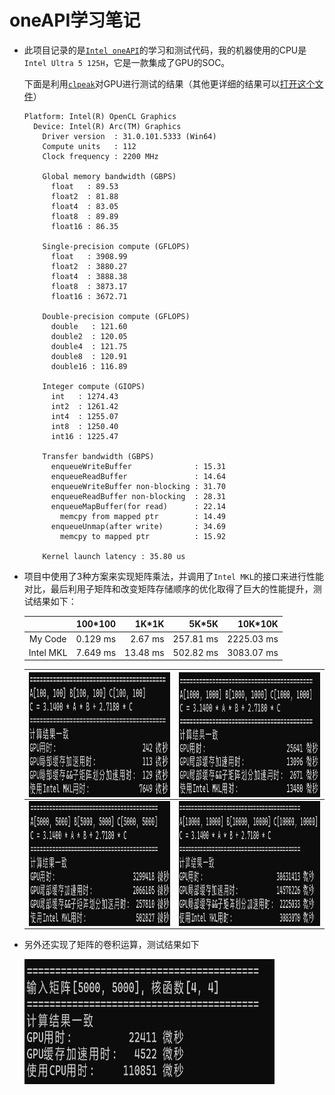 # oneAPI学习笔记
- 此项目记录的是[`Intel oneAPI`](https://www.intel.com/content/www/us/en/developer/tools/oneapi/overview.html)的学习和测试代码，我的机器使用的CPU是`Intel Ultra 5 125H`，它是一款集成了GPU的SOC。

  下面是利用[`clpeak`](https://github.com/krrishnarraj/clpeak)对GPU进行测试的结果（其他更详细的结果可以[打开这个文件](DeviceBenchmarkResult.txt)）

  ```
  Platform: Intel(R) OpenCL Graphics
    Device: Intel(R) Arc(TM) Graphics
      Driver version  : 31.0.101.5333 (Win64)
      Compute units   : 112
      Clock frequency : 2200 MHz
  
      Global memory bandwidth (GBPS)
        float   : 89.53
        float2  : 81.88
        float4  : 83.05
        float8  : 89.89
        float16 : 86.35
  
      Single-precision compute (GFLOPS)
        float   : 3908.99
        float2  : 3880.27
        float4  : 3888.38
        float8  : 3873.17
        float16 : 3672.71
  
      Double-precision compute (GFLOPS)
        double   : 121.60
        double2  : 120.05
        double4  : 121.75
        double8  : 120.91
        double16 : 116.89
  
      Integer compute (GIOPS)
        int   : 1274.43
        int2  : 1261.42
        int4  : 1255.07
        int8  : 1250.40
        int16 : 1225.47
  
      Transfer bandwidth (GBPS)
        enqueueWriteBuffer              : 15.31
        enqueueReadBuffer               : 14.64
        enqueueWriteBuffer non-blocking : 31.70
        enqueueReadBuffer non-blocking  : 28.31
        enqueueMapBuffer(for read)      : 22.14
          memcpy from mapped ptr        : 14.49
        enqueueUnmap(after write)       : 34.69
          memcpy to mapped ptr          : 15.92
  
      Kernel launch latency : 35.80 us
  ```

- 项目中使用了3种方案来实现矩阵乘法，并调用了`Intel MKL`的接口来进行性能对比，最后利用子矩阵和改变矩阵存储顺序的优化取得了巨大的性能提升，测试结果如下：

  |           | 100*100 |    1K*1K |    5K*5K |   10K*10K |
  | :--------: | ------: | -------: | -------: | --------: |
  |   My Code | 0.129 ms |  2.67 ms | 257.81 ms | 2225.03 ms |
  | Intel MKL | 7.649 ms | 13.48 ms | 502.82 ms | 3083.07 ms |

  | <img src=".\img\100MatrixMulti.png" alt="100MatrixMulti" width=400 height=200 align=center /> | <img src=".\img\1KMatrixMulti.png" alt="1KMatrixMulti" width=400 height=200 align=center /> |
  |------------|------------|
  | <img src=".\img\5KMatrixMulti.png" alt="5KMatrixMulti" width=400 height=200 align=center /> | <img src=".\img\10KMatrixMulti.png" alt="10KMatrixMulti" width=400 height=200 align=center /> |


- 另外还实现了矩阵的卷积运算，测试结果如下

  <img src=".\img\matrixconv.png" alt="matrixconv" width=400 height=200 />
